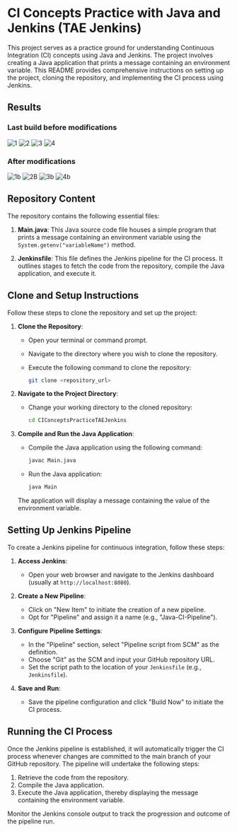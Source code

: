 # CI Concepts Practice with Java and Jenkins (TAE Jenkins)

This project serves as a practice ground for understanding Continuous Integration (CI) concepts using Java and Jenkins. The project involves creating a Java application that prints a message containing an environment variable. This README provides comprehensive instructions on setting up the project, cloning the repository, and implementing the CI process using Jenkins.

## Results

### Last build before modifications
![1](https://github.com/slopezmazo/CIConceptsPracticeTAEJenkins/assets/141847950/a0476de0-26a1-45f6-9402-f8b77c2e4f16)
![2](https://github.com/slopezmazo/CIConceptsPracticeTAEJenkins/assets/141847950/85930101-012a-40f8-9f25-99348fdcfe30)
![3](https://github.com/slopezmazo/CIConceptsPracticeTAEJenkins/assets/141847950/011bb163-3c7f-4843-bb0c-66070ad15e32)
![4](https://github.com/slopezmazo/CIConceptsPracticeTAEJenkins/assets/141847950/105bba26-c800-4bbc-a6e2-9c9969bb0674)

### After modifications

![1b](https://github.com/slopezmazo/CIConceptsPracticeTAEJenkins/assets/141847950/b91cacb4-56e8-4fab-a689-9ca4af454af3)
![2B](https://github.com/slopezmazo/CIConceptsPracticeTAEJenkins/assets/141847950/dc4b6b2d-6dc3-43c7-9b30-40e7b1b9849e)
![3b](https://github.com/slopezmazo/CIConceptsPracticeTAEJenkins/assets/141847950/e07384f2-10bf-4c2c-801c-444f17572110)
![4b](https://github.com/slopezmazo/CIConceptsPracticeTAEJenkins/assets/141847950/e54fbc08-5b70-4a84-91b8-640f3cd6b84a)




## Repository Content

The repository contains the following essential files:

1. **Main.java**: This Java source code file houses a simple program that prints a message containing an environment variable using the `System.getenv("variableName")` method.

2. **Jenkinsfile**: This file defines the Jenkins pipeline for the CI process. It outlines stages to fetch the code from the repository, compile the Java application, and execute it.

## Clone and Setup Instructions

Follow these steps to clone the repository and set up the project:

1. **Clone the Repository**:
   - Open your terminal or command prompt.
   - Navigate to the directory where you wish to clone the repository.
   - Execute the following command to clone the repository:

     ```bash
     git clone <repository_url>
     ```

2. **Navigate to the Project Directory**:
   - Change your working directory to the cloned repository:

     ```bash
     cd CIConceptsPracticeTAEJenkins
     ```

3. **Compile and Run the Java Application**:
   - Compile the Java application using the following command:

     ```bash
     javac Main.java
     ```

   - Run the Java application:

     ```bash
     java Main
     ```

   The application will display a message containing the value of the environment variable.

## Setting Up Jenkins Pipeline

To create a Jenkins pipeline for continuous integration, follow these steps:

1. **Access Jenkins**:
   - Open your web browser and navigate to the Jenkins dashboard (usually at `http://localhost:8080`).

2. **Create a New Pipeline**:
   - Click on "New Item" to initiate the creation of a new pipeline.
   - Opt for "Pipeline" and assign it a name (e.g., "Java-CI-Pipeline").

3. **Configure Pipeline Settings**:
   - In the "Pipeline" section, select "Pipeline script from SCM" as the definition.
   - Choose "Git" as the SCM and input your GitHub repository URL.
   - Set the script path to the location of your `Jenkinsfile` (e.g., `Jenkinsfile`).

4. **Save and Run**:
   - Save the pipeline configuration and click "Build Now" to initiate the CI process.

## Running the CI Process

Once the Jenkins pipeline is established, it will automatically trigger the CI process whenever changes are committed to the main branch of your GitHub repository. The pipeline will undertake the following steps:

1. Retrieve the code from the repository.
2. Compile the Java application.
3. Execute the Java application, thereby displaying the message containing the environment variable.

Monitor the Jenkins console output to track the progression and outcome of the pipeline run.
